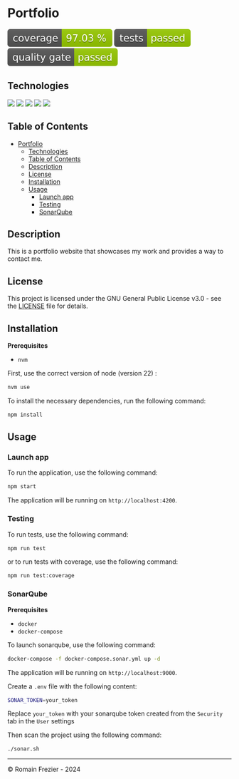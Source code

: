 # Portfolio

![](documentation/badges/coverage-badge.svg)
![](documentation/badges/test-badge.svg)
![](documentation/badges/sonar-badge.svg)

## Technologies

![](https://img.shields.io/badge/Angular-v18-red?logo=angular&labelColor=red)
![](https://img.shields.io/badge/Jest-v29-green?logo=jest&labelColor=green)
![](https://img.shields.io/badge/SonarQube-v10-blue?logo=sonarqube&labelColor=blue)
![](https://img.shields.io/badge/Firebase%20Hosting-v10-yellow?logo=firebase&labelColor=yellow)
![](https://img.shields.io/badge/GitHub%20Actions-v3-black?logo=github&labelColor=black)

## Table of Contents

<!-- TOC -->
* [Portfolio](#portfolio)
  * [Technologies](#technologies)
  * [Table of Contents](#table-of-contents)
  * [Description](#description)
  * [License](#license)
  * [Installation](#installation)
  * [Usage](#usage)
    * [Launch app](#launch-app)
    * [Testing](#testing)
    * [SonarQube](#sonarqube)
<!-- TOC -->

## Description

This is a portfolio website that showcases my work and provides a way to contact me.

## License

This project is licensed under the GNU General Public License v3.0 - see the [LICENSE](LICENSE) file for details.

## Installation

**Prerequisites**

- `nvm`

First, use the correct version of node (version 22) :

```bash
nvm use
```

To install the necessary dependencies, run the following command:

```bash
npm install
```

## Usage

### Launch app

To run the application, use the following command:

```bash
npm start
```

The application will be running on `http://localhost:4200`.

### Testing

To run tests, use the following command:

```bash
npm run test
```

or to run tests with coverage, use the following command:

```bash
npm run test:coverage
```

### SonarQube

**Prerequisites**

- `docker`
- `docker-compose`

To launch sonarqube, use the following command:

```bash
docker-compose -f docker-compose.sonar.yml up -d
```

The application will be running on `http://localhost:9000`.

Create a `.env` file with the following content:

```bash
SONAR_TOKEN=your_token
```

Replace `your_token` with your sonarqube token created from the `Security` tab in the `User` settings

Then scan the project using the following command:

```bash
./sonar.sh
```

---

© Romain Frezier - 2024
